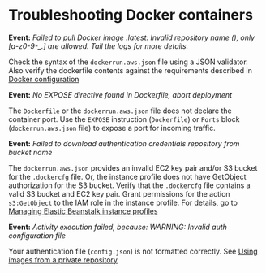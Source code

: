 # Troubleshooting Docker containers<a name="troubleshooting-docker"></a>

**Event:** *Failed to pull Docker image :latest: Invalid repository name \(\), only \[a\-z0\-9\-\_\.\] are allowed\. Tail the logs for more details\.*

Check the syntax of the `dockerrun.aws.json` file using a JSON validator\. Also verify the dockerfile contents against the requirements described in [Docker configuration](single-container-docker-configuration.md)

**Event:** *No EXPOSE directive found in Dockerfile, abort deployment*

The `Dockerfile` or the `dockerrun.aws.json` file does not declare the container port\. Use the `EXPOSE` instruction \(`Dockerfile`\) or `Ports` block \(`dockerrun.aws.json` file\) to expose a port for incoming traffic\.

**Event:** *Failed to download authentication credentials *repository* from *bucket name**

The `dockerrun.aws.json` provides an invalid EC2 key pair and/or S3 bucket for the `.dockercfg` file\. Or, the instance profile does not have GetObject authorization for the S3 bucket\. Verify that the `.dockercfg` file contains a valid S3 bucket and EC2 key pair\. Grant permissions for the action `s3:GetObject` to the IAM role in the instance profile\. For details, go to [Managing Elastic Beanstalk instance profiles](iam-instanceprofile.md)

**Event:** *Activity execution failed, because: WARNING: Invalid auth configuration file*

Your authentication file \(`config.json`\) is not formatted correctly\. See [Using images from a private repository](create_deploy_docker.container.console.md#docker-images-private)